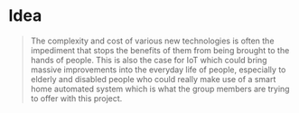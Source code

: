 # Idea

> The complexity and cost of various new technologies is often the impediment that stops the benefits of them from being brought to the hands of people. This is also the case for IoT which could bring massive improvements into the everyday life of people, especially to elderly and disabled people who could really make use of a smart home automated system which is what the group members are trying to offer with this project.
